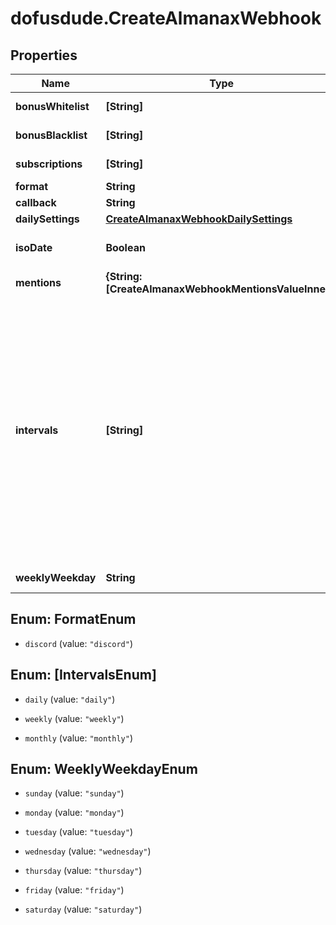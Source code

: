 # dofusdude.CreateAlmanaxWebhook

## Properties

Name | Type | Description | Notes
------------ | ------------- | ------------- | -------------
**bonusWhitelist** | **[String]** | from all available bonuses (ids) from /dofus2/meta/{language}/almanax/bonuses | [optional] 
**bonusBlacklist** | **[String]** | from all available bonuses (ids) from /dofus2/meta/{language}/almanax/bonuses | [optional] 
**subscriptions** | **[String]** | Get the available subscriptions with /meta/webhooks/almanax | 
**format** | **String** |  | 
**callback** | **String** | Discord Webhook URL | 
**dailySettings** | [**CreateAlmanaxWebhookDailySettings**](CreateAlmanaxWebhookDailySettings.md) |  | [optional] 
**isoDate** | **Boolean** | If false, it will use common local time formats and weekday translations. If true, the format is YYYY-MM-DD. | [optional] [default to false]
**mentions** | **{String: [CreateAlmanaxWebhookMentionsValueInner]}** | Almanax bonus ids mapped to array of mentions. | [optional] 
**intervals** | **[String]** | - Daily posts each day, filtering with Black/Whitelist and mentions are applied daily. - Weekly posts the next 7 days (excluding the posting day) once per week at the specified time. With only weekly selected, of all mentions, only prior notices will come through daily. The 7 day preview gets filtered by the Black/Whitelist. - Monthly posts a preview of the next month from first to last date. The post will be on the last day of a month (ignoring day of the week) at the specified time. Mentions and filtering works like weekly. The biggest difference between daily and the other two is that daily always posts the current day while monthly and weekly only show future days. You can always combine the intervals by selecting multiple intervals for one hook or create multiple hooks for the same channel with different settings to get every highly specific combination you want. | 
**weeklyWeekday** | **String** | When to post the weekly preview at the specified time. | [optional] 



## Enum: FormatEnum


* `discord` (value: `"discord"`)





## Enum: [IntervalsEnum]


* `daily` (value: `"daily"`)

* `weekly` (value: `"weekly"`)

* `monthly` (value: `"monthly"`)





## Enum: WeeklyWeekdayEnum


* `sunday` (value: `"sunday"`)

* `monday` (value: `"monday"`)

* `tuesday` (value: `"tuesday"`)

* `wednesday` (value: `"wednesday"`)

* `thursday` (value: `"thursday"`)

* `friday` (value: `"friday"`)

* `saturday` (value: `"saturday"`)




